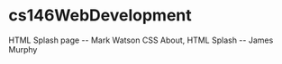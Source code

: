 cs146WebDevelopment
===================
HTML Splash page -- Mark Watson
CSS About, HTML Splash -- James Murphy
